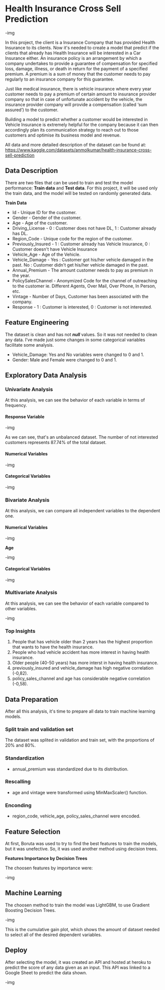 # Health Insurance Cross Sell Prediction

-img

In this project, the client is a Insurance Company that has provided Health Insurance to its clients. Now it's needed to create a model that predict if the 
clients that already has Health Insurance will be interested in a Car Insurance either. An insurance policy is an arrangement by which a company 
undertakes to provide a guarantee of compensation for specified loss, damage, illness, or death in return for the payment of a specified premium. A premium is a 
sum of money that the customer needs to pay regularly to an insurance company for this guarantee.

Just like medical insurance, there is vehicle insurance where every year customer needs to pay a premium of certain amount to insurance provider company so that in 
case of unfortunate accident by the vehicle, the insurance provider company will provide a compensation (called ‘sum assured’) to the customer.

Building a model to predict whether a customer would be interested in Vehicle Insurance is extremely helpful for the company because it can then accordingly plan its 
communication strategy to reach out to those customers and optimise its business model and revenue.

All data and more detailed description of the dataset can be found at: https://www.kaggle.com/datasets/anmolkumar/health-insurance-cross-sell-prediction

## Data Description

There are two files that can be used to train and test the model performance: **Train data** and **Test data**. For this project, it will be used only 
the train data, and the model will be tested on randomly generated data.

**Train Data**

- Id - Unique ID for the customer.
- Gender - Gender of the customer.
- Age - Age of the customer.
- Driving_License - 0 : Customer does not have DL, 1 : Customer already has DL.
- Region_Code - Unique code for the region of the customer.
- Previously_Insured - 1 : Customer already has Vehicle Insurance, 0 : Customer doesn't have Vehicle Insurance
- Vehicle_Age - Age of the Vehicle.
- Vehicle_Damage - Yes : Customer got his/her vehicle damaged in the past. No : Customer didn't get his/her vehicle damaged in the past.
- Annual_Premium - The amount customer needs to pay as premium in the year.
- PolicySalesChannel - Anonymized Code for the channel of outreaching to the customer ie. Different Agents, Over Mail, Over Phone, In Person, etc.
- Vintage - Number of Days, Customer has been associated with the company.
- Response - 1 : Customer is interested, 0 : Customer is not interested.

## Feature Engineering
The dataset is clean and has not ***null*** values. So it was not needed to clean any data. I've made just some changes in some categorical variables facilitate
some analysis.

- Vehicle_Damage: Yes and No variables were changed to 0 and 1.
- Gender: Male and Female were changed to 0 and 1.

## Exploratory Data Analysis
### Univariate Analysis
At this analysis, we can see the behavior of each variable in terms of frequency.
#### Response Variable

-img

As we can see, that's an unbalanced dataset. The number of not interested customers represents 87.74% of the total dataset.

#### Numerical Variables

-img

#### Categorical Variables

-img

### Bivariate Analysis
At this analysis, we can compare all independent variables to the dependent one.
#### Numerical Variables

-img

**Age**

-img

#### Categorical Variables

-img

### Multivariate Analysis
At this analysis, we can see the behavior of each variable compared to other variables.

-img

### Top Insights
1. People that has vehicle older than 2 years has the highest proportion that wants to have the health insurance.
2. People who had vehicle accident has more interest in having health insurance.
3. Older people (40-50 years) has more interst in having health insurance.
4. previously_insured and vehicle_damage has high negative correlation (-0,82).
5. policy_sales_channel and age has considerable negative correlation (-0,58).

## Data Preparation
After all this analysis, it's time to prepare all data to train machine learning models.
### Split train and validation set
The dataset was splited in validation and train set, with the proportions of 20% and 80%.
### Standardization
- annual_premium was standardized due to its distribution.
### Rescalling
- age and vintage were transformed using MinMaxScaler() function.
### Enconding
- region_code, vehicle_age, policy_sales_channel were encoded.

## Feature Selection
At first, Boruta was used to try to find the best features to train the models, but it was unefective. So, it was used another method using decision trees.

**Features Importance by Decision Trees**

The choosen features by importance were:

-img

## Machine Learning
The choosen method to train the model was LightGBM, to use Gradient Boosting Decision Trees.

-img

This is the cumulative gain plot, which shows the amount of dataset needed to select all of the desired dependent variables.

## Deploy
After selecting the model, it was created an API and hosted at heroku to predict the score of any data given as an input. This API was linked to
a Google Sheet to predict the data shown.

-img






